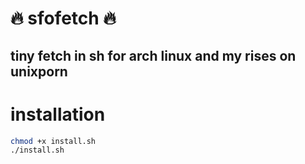 # :fire: sfofetch :fire:
## tiny fetch in sh for arch linux and my rises on unixporn
# installation
```bash
chmod +x install.sh
./install.sh
```
